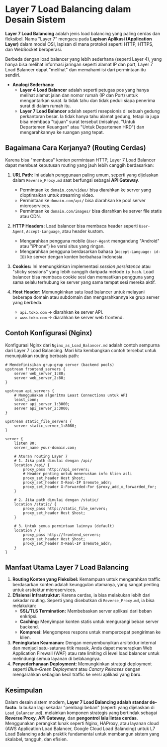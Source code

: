 # Layer 7 Load Balancing dalam Desain Sistem

**Layer 7 Load Balancing** adalah jenis load balancing yang paling cerdas dan fleksibel. Nama "Layer 7" mengacu pada **Lapisan Aplikasi (Application Layer)** dalam model OSI, lapisan di mana protokol seperti HTTP, HTTPS, dan WebSocket beroperasi.

Berbeda dengan load balancer yang lebih sederhana (seperti Layer 4), yang hanya bisa melihat informasi jaringan seperti alamat IP dan port, Layer 7 Load Balancer dapat "melihat" dan memahami isi dari permintaan itu sendiri.

*   **Analogi Sederhana:**
    *   **Layer 4 Load Balancer** adalah seperti petugas pos yang hanya melihat alamat jalan dan nomor rumah (IP dan Port) untuk mengantarkan surat. Ia tidak tahu dan tidak peduli siapa penerima surat di dalam rumah itu.
    *   **Layer 7 Load Balancer** adalah seperti resepsionis di sebuah gedung perkantoran besar. Ia tidak hanya tahu alamat gedung, tetapi ia juga bisa membaca "tujuan" surat tersebut (misalnya, "Untuk Departemen Keuangan" atau "Untuk Departemen HRD") dan mengarahkannya ke ruangan yang tepat.

## Bagaimana Cara Kerjanya? (Routing Cerdas)

Karena bisa "membaca" konten permintaan HTTP, Layer 7 Load Balancer dapat membuat keputusan routing yang jauh lebih canggih berdasarkan:

1.  **URL Path:** Ini adalah penggunaan paling umum, seperti yang dijelaskan dalam `Reverse_Proxy.md` saat berfungsi sebagai **API Gateway**.
    *   Permintaan ke `domain.com/video/` bisa diarahkan ke server yang dioptimalkan untuk streaming video.
    *   Permintaan ke `domain.com/api/` bisa diarahkan ke pool server microservices.
    *   Permintaan ke `domain.com/images/` bisa diarahkan ke server file statis atau CDN.

2.  **HTTP Headers:** Load balancer bisa membaca header seperti `User-Agent`, `Accept-Language`, atau header kustom.
    *   Mengarahkan pengguna mobile (`User-Agent` mengandung "Android" atau "iPhone") ke versi situs yang ringan.
    *   Mengarahkan pengguna berdasarkan bahasa (`Accept-Language: id-ID`) ke server dengan konten berbahasa Indonesia.

3.  **Cookies:** Ini memungkinkan implementasi *session persistence* atau "sticky sessions" yang lebih canggih daripada metode `ip_hash`. Load balancer bisa membaca cookie sesi dan memastikan pengguna yang sama selalu terhubung ke server yang sama tempat sesi mereka aktif.

4.  **Host Header:** Memungkinkan satu load balancer untuk melayani beberapa domain atau subdomain dan mengarahkannya ke grup server yang berbeda.
    *   `api.toko.com` -> diarahkan ke server API.
    *   `www.toko.com` -> diarahkan ke server web frontend.

## Contoh Konfigurasi (Nginx)

Konfigurasi Nginx dari `Nginx_as_Load_Balancer.md` adalah contoh sempurna dari Layer 7 Load Balancing. Mari kita kembangkan contoh tersebut untuk menunjukkan routing berbasis path:

```nginx
# Mendefinisikan grup-grup server (backend pools)
upstream frontend_servers {
    server web_server_1:80;
    server web_server_2:80;
}

upstream api_servers {
    # Menggunakan algoritma Least Connections untuk API
    least_conn;
    server api_server_1:3000;
    server api_server_2:3000;
}

upstream static_file_servers {
    server static_server_1:8080;
}

server {
    listen 80;
    server_name your-domain.com;

    # Aturan routing Layer 7
    # 1. Jika path dimulai dengan /api/
    location /api/ {
        proxy_pass http://api_servers;
        # Header penting untuk meneruskan info klien asli
        proxy_set_header Host $host;
        proxy_set_header X-Real-IP $remote_addr;
        proxy_set_header X-Forwarded-For $proxy_add_x_forwarded_for;
    }

    # 2. Jika path dimulai dengan /static/
    location /static/ {
        proxy_pass http://static_file_servers;
        proxy_set_header Host $host;
    }

    # 3. Untuk semua permintaan lainnya (default)
    location / {
        proxy_pass http://frontend_servers;
        proxy_set_header Host $host;
        proxy_set_header X-Real-IP $remote_addr;
    }
}
```

## Manfaat Utama Layer 7 Load Balancing

1.  **Routing Konten yang Fleksibel:** Kemampuan untuk mengarahkan traffic berdasarkan konten adalah keunggulan utamanya, yang sangat penting untuk arsitektur microservices.
2.  **Efisiensi Infrastruktur:** Karena cerdas, ia bisa melakukan lebih dari sekadar routing. Seperti yang disebutkan di `Reverse_Proxy.md`, ia bisa melakukan:
    *   **SSL/TLS Termination:** Membebaskan server aplikasi dari beban enkripsi.
    *   **Caching:** Menyimpan konten statis untuk mengurangi beban server backend.
    *   **Kompresi:** Mengompres respons untuk mempercepat pengiriman ke klien.
3.  **Peningkatan Keamanan:** Dengan menyembunyikan arsitektur internal dan menjadi satu-satunya titik masuk, Anda dapat menerapkan Web Application Firewall (WAF) atau rate limiting di level load balancer untuk melindungi semua layanan di belakangnya.
4.  **Penyederhanaan Deployment:** Memungkinkan strategi deployment seperti *Blue-Green Deployment* atau *Canary Releases* dengan mengarahkan sebagian kecil traffic ke versi aplikasi yang baru.

## Kesimpulan

Dalam desain sistem modern, **Layer 7 Load Balancing adalah standar de-facto**. Ia bukan lagi sekadar "pembagi beban" (seperti yang dijelaskan di `Load_Balancer.md`), melainkan komponen strategis yang bertindak sebagai **Reverse Proxy**, **API Gateway**, dan **pengontrol lalu lintas cerdas**. Menggunakan perangkat lunak seperti Nginx, HAProxy, atau layanan cloud (AWS Application Load Balancer, Google Cloud Load Balancing) untuk L7 Load Balancing adalah praktik fundamental untuk membangun sistem yang skalabel, tangguh, dan efisien.